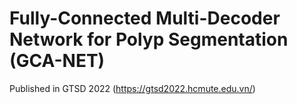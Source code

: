 # Fully-Connected Multi-Decoder Network for Polyp Segmentation (GCA-NET) 
Published in GTSD 2022 (https://gtsd2022.hcmute.edu.vn/)
